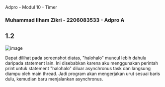 Adpro - Modul 10 - Timer

### Muhammad Ilham Zikri - 2206083533 - Adpro A 

## 1.2
![image](https://github.com/ilhamzik/advprog-modul10-timer/assets/124953758/035cae8b-b8b8-4742-a10a-0598767dd36a)

Dapat dilihat pada screenshot diatas, "halohalo" muncul lebih dahulu daripada statement lain. Ini disebabkan karena aku menggunakan perintah print untuk statement "halohalo" diluar asynchronus task dan langsung diampu oleh main thread. Jadi program akan mengerjakan urut sesuai baris dulu, kemudian baru menjalankan asynchronus.
